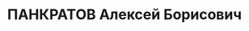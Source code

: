 ---
title: ПАНКРАТОВ Алексей Борисович
description: "Род. в 1892, Сталинградская обл., ст. Перекопская, русский. Проживал:\
  \ г. Ростов-на-Дону. До ареста экономист Доно-Кубанского речного пароходства. \n\
  \  Арестован 28.03.1937. Обв. по ст.ст.58-8 и 58-11 УК РСФСР по обвинению в участии\
  \ в контрреволюционной организации. Приговор: выездная сессия ВК ВС СССР, 14.12.1937\
  \ – ВМН. Расстрелян 14.12.1937, в г.Ростове-на-Дону. \n  Реабилитирован ВК ВС СССР\
  \ 01.08.1957 за отсутствием состава преступления"
---